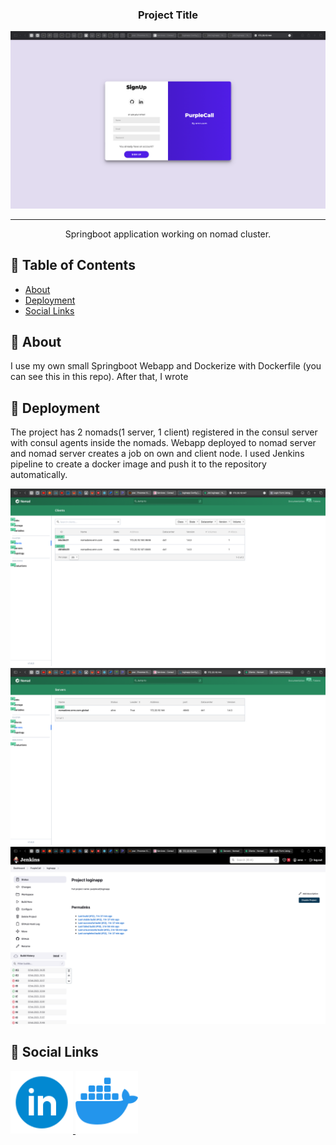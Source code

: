 <h3 align="center">Project Title</h3>

<p align="center">
  <a href="" rel="noopener">
 <img src="img/1.png" alt="Project logo"></a>
</p>

<div align="center">


</div>

---

<p align="center"> Springboot application working on nomad cluster.
    <br> 
</p>

## 📝 Table of Contents
- [About](#about)
- [Deployment](#deployment)
- [Social Links](#sociallinks)

## 🚀 About <a name = "about"></a>

I use my own small Springboot Webapp and Dockerize with Dockerfile (you can see this in this repo). After that, I wrote 

## 🚀 Deployment <a name = "deployment"></a>

The project has 2 nomads(1 server, 1 client) registered in the consul server with consul agents inside the nomads. Webapp deployed to nomad server and nomad server creates a job on own and client node. I used Jenkins pipeline to create a docker image and push it to the repository automatically. 

<img src="img/2.png" alt="nomad1">
<img src="img/3.png" alt="nomad2">
<img src="img/4.png" alt="Jenkins">

## 🎉 Social Links <a name = "sociallinks"></a>

<a href="https://www.linkedin.com/in/emin-gambarli/">
<img border="0" alt="Linkedin" src="img/linkedin.png" width="100" height="100">
</a>

<a href="https://hub.docker.com/repository/docker/emn503/loginapp/general">
<img border="0" alt="dockerhub" src="img/dockerhub.png" width="100" height="100">
</a>